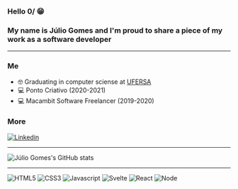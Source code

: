 ### Hello 0/ 😁
### My name is Júlio Gomes and I'm proud to share a piece of my work as a software developer

---

### Me
- 🤓 Graduating in computer sciense at [UFERSA](https://ufersa.edu.br/)
- 💻 Ponto Criativo (2020-2021)
- 💻 Macambit Software Freelancer (2019-2020)

### More
[![Linkedin](https://img.shields.io/badge/LinkedIn-0077B5?style=for-the-badge&logo=linkedin&logoColor=white)](https://www.linkedin.com/in/juliogsn/)

---

![Júlio Gomes's GitHub stats](https://github-readme-stats.vercel.app/api?username=JulioGsn&show_icons=true&theme=radical&count_private=true)

---
![HTML5](https://img.shields.io/badge/HTML5-E34F26?style=for-the-badge&logo=html5&logoColor=white)
![CSS3](https://img.shields.io/badge/CSS3-1572B6?style=for-the-badge&logo=css3&logoColor=white)
![Javascript](https://img.shields.io/badge/JavaScript-F7DF1E?style=for-the-badge&logo=javascript&logoColor=black)
![Svelte](https://img.shields.io/badge/Svelte-4A4A55?style=for-the-badge&logo=svelte&logoColor=FF3E00)
![React](https://img.shields.io/badge/React-20232A?style=for-the-badge&logo=react&logoColor=61DAFB)
![Node](https://img.shields.io/badge/Node.js-43853D?style=for-the-badge&logo=node.js&logoColor=white)


